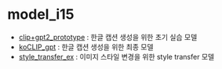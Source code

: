 # model_i15
- [clip+gpt2_prototype](https://github.com/elliekim9881/AIFFELthon_I15/tree/main/model_i15/Clip%2Bgpt2_prototype) : 한글 캡션 생성을 위한 초기 실습 모델
- [koCLIP_gpt](https://github.com/elliekim9881/AIFFELthon_I15/tree/main/model_i15/koCLIP_gpt) : 한글 캡션 생성을 위한 최종 모델
- [style_transfer_ex](https://github.com/elliekim9881/AIFFELthon_I15/tree/main/model_i15/style_transfer_ex) : 이미지 스타일 변경을 위한 style transfer 모델
